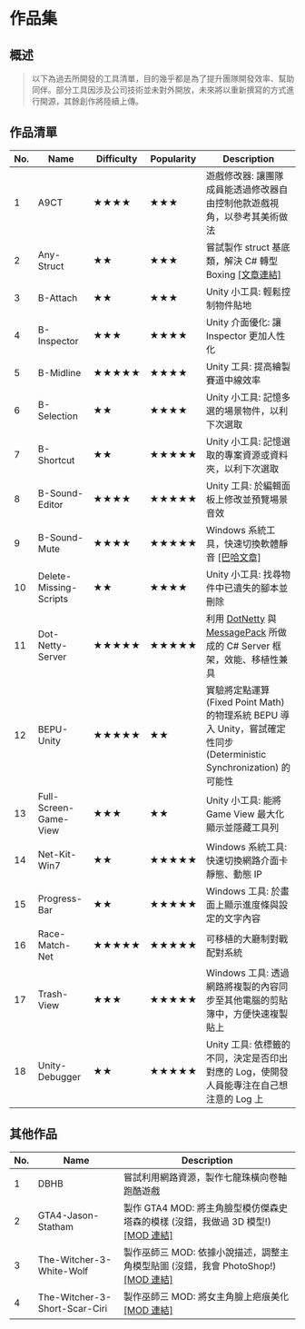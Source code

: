 # 作品集

## 概述
> 以下為過去所開發的工具清單，目的幾乎都是為了提升團隊開發效率、幫助同伴。部分工具因涉及公司技術並未對外開放，未來將以重新撰寫的方式進行開源，其餘創作將陸續上傳。

## 作品清單
| No. | Name | Difficulty | Popularity | Description |
|-|-|-|-|-|
| 1 | A9CT | ★★★★ | ★★★ | 遊戲修改器: 讓團隊成員能透過修改器自由控制他款遊戲視角，以參考其美術做法 |
| 2 | Any-Struct | ★★ | ★★★ | 嘗試製作 struct 基底類，解決 C# 轉型 Boxing [[文章連結]](https://bwaynesu.wordpress.com/2021/08/21/%e5%98%97%e8%a9%a6%e8%a3%bd%e4%bd%9c-struct-%e5%9f%ba%e5%ba%95%e9%a1%9e%ef%bc%8c%e8%a7%a3%e6%b1%ba%e8%bd%89%e5%9e%8b-boxing/) |
| 3 | B-Attach | ★★ | ★★★ | Unity 小工具: 輕鬆控制物件貼地 |
| 4 | B-Inspector | ★★★ | ★★★★ | Unity 介面優化: 讓 Inspector 更加人性化 |
| 5 | B-Midline | ★★★★★ | ★★★★ | Unity 工具: 提高繪製賽道中線效率 |
| 6 | B-Selection | ★★ | ★★★★ | Unity 小工具: 記憶多選的場景物件，以利下次選取 |
| 7 | B-Shortcut | ★★ | ★★★★★ | Unity 小工具: 記憶選取的專案資源或資料夾，以利下次選取 |
| 8 | B-Sound-Editor | ★★★★ | ★★★★★ | Unity 工具: 於編輯面板上修改並預覽場景音效 |
| 9 | B-Sound-Mute | ★★★★ | ★★★★★ | Windows 系統工具，快速切換軟體靜音 [[巴哈文章]](https://forum.gamer.com.tw/Co.php?bsn=60030&sn=1868316) |
| 10 | Delete-Missing-Scripts | ★★ | ★★★★ | Unity 小工具: 找尋物件中已遺失的腳本並刪除 |
| 11 | Dot-Netty-Server | ★★★★★ | ★★★★★ | 利用 [DotNetty](https://github.com/Azure/DotNetty) 與 [MessagePack](https://github.com/neuecc/MessagePack-CSharp) 所做成的 C# Server 框架，效能、移植性兼具 |
| 12 | BEPU-Unity | ★★★★★ | ★★ | 實驗將定點運算 (Fixed Point Math) 的物理系統 BEPU 導入 Unity，嘗試確定性同步 (Deterministic Synchronization) 的可能性 |
| 13 | Full-Screen-Game-View | ★★★ | ★★ | Unity 小工具: 能將 Game View 最大化顯示並隱藏工具列 |
| 14 | Net-Kit-Win7 | ★★ | ★★★★★ | Windows 系統工具: 快速切換網路介面卡靜態、動態 IP |
| 15 | Progress-Bar | ★★ | ★★★★★ | Windows 工具: 於畫面上顯示進度條與設定的文字內容 |
| 16 | Race-Match-Net | ★★★★★ | ★★★★★ | 可移植的大廳制對戰配對系統 |
| 17 | Trash-View | ★★★ | ★★★★★ | Windows 工具: 透過網路將複製的內容同步至其他電腦的剪貼簿中，方便快速複製貼上 |
| 18 | Unity-Debugger | ★★ | ★★★★★ | Unity 工具: 依標籤的不同，決定是否印出對應的 Log，使開發人員能專注在自己想注意的 Log 上 |

## 其他作品
| No. | Name | Description |
|-|-|-|
| 1 | DBHB | 嘗試利用網路資源，製作七龍珠橫向卷軸跑酷遊戲 |
| 2 | GTA4-Jason-Statham | 製作 GTA4 MOD: 將主角臉型模仿傑森史塔森的模樣 (沒錯，我做過 3D 模型!) [[MOD 連結]](https://www.gtagaming.com/jason-statham-face-f25156.html) |
| 3 | The-Witcher-3-White-Wolf | 製作巫師三 MOD: 依據小說描述，調整主角模型貼圖 (沒錯，我會 PhotoShop!) [[MOD 連結]](https://www.nexusmods.com/witcher3/mods/2122) |
| 4 | The-Witcher-3-Short-Scar-Ciri | 製作巫師三 MOD: 將女主角臉上疤痕美化 [[MOD 連結]](https://www.nexusmods.com/witcher3/mods/2036) |